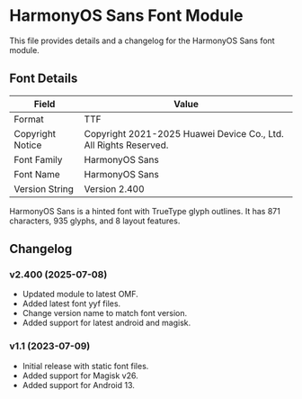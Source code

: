 # HarmonyOS Sans Font Module

This file provides details and a changelog for the HarmonyOS Sans font module.

## Font Details

| Field | Value |
|---|---|
| Format | TTF |
| Copyright Notice | Copyright 2021-2025 Huawei Device Co., Ltd. All Rights Reserved. |
| Font Family | HarmonyOS Sans |
| Font Name | HarmonyOS Sans |
| Version String | Version 2.400 |

HarmonyOS Sans is a hinted font with TrueType glyph outlines. It has 871 characters, 935 glyphs, and 8 layout features.

## Changelog

### v2.400 (2025-07-08)
- Updated module to latest OMF.
- Added latest font yyf files.
- Change version name to match font version.
- Added support for latest android and magisk.

### v1.1 (2023-07-09)
- Initial release with static font files.
- Added support for Magisk v26.
- Added support for Android 13.
